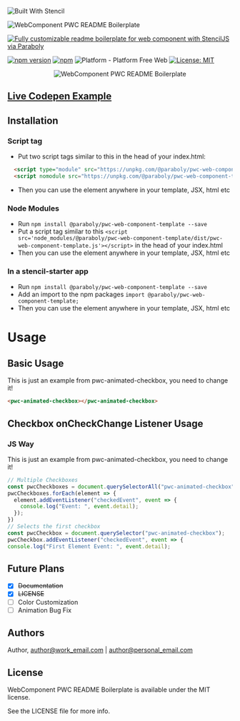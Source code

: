![Built With Stencil](https://img.shields.io/badge/-Built%20With%20Stencil-16161d.svg?logo=data%3Aimage%2Fsvg%2Bxml%3Bbase64%2CPD94bWwgdmVyc2lvbj0iMS4wIiBlbmNvZGluZz0idXRmLTgiPz4KPCEtLSBHZW5lcmF0b3I6IEFkb2JlIElsbHVzdHJhdG9yIDE5LjIuMSwgU1ZHIEV4cG9ydCBQbHVnLUluIC4gU1ZHIFZlcnNpb246IDYuMDAgQnVpbGQgMCkgIC0tPgo8c3ZnIHZlcnNpb249IjEuMSIgaWQ9IkxheWVyXzEiIHhtbG5zPSJodHRwOi8vd3d3LnczLm9yZy8yMDAwL3N2ZyIgeG1sbnM6eGxpbms9Imh0dHA6Ly93d3cudzMub3JnLzE5OTkveGxpbmsiIHg9IjBweCIgeT0iMHB4IgoJIHZpZXdCb3g9IjAgMCA1MTIgNTEyIiBzdHlsZT0iZW5hYmxlLWJhY2tncm91bmQ6bmV3IDAgMCA1MTIgNTEyOyIgeG1sOnNwYWNlPSJwcmVzZXJ2ZSI%2BCjxzdHlsZSB0eXBlPSJ0ZXh0L2NzcyI%2BCgkuc3Qwe2ZpbGw6I0ZGRkZGRjt9Cjwvc3R5bGU%2BCjxwYXRoIGNsYXNzPSJzdDAiIGQ9Ik00MjQuNywzNzMuOWMwLDM3LjYtNTUuMSw2OC42LTkyLjcsNjguNkgxODAuNGMtMzcuOSwwLTkyLjctMzAuNy05Mi43LTY4LjZ2LTMuNmgzMzYuOVYzNzMuOXoiLz4KPHBhdGggY2xhc3M9InN0MCIgZD0iTTQyNC43LDI5Mi4xSDE4MC40Yy0zNy42LDAtOTIuNy0zMS05Mi43LTY4LjZ2LTMuNkgzMzJjMzcuNiwwLDkyLjcsMzEsOTIuNyw2OC42VjI5Mi4xeiIvPgo8cGF0aCBjbGFzcz0ic3QwIiBkPSJNNDI0LjcsMTQxLjdIODcuN3YtMy42YzAtMzcuNiw1NC44LTY4LjYsOTIuNy02OC42SDMzMmMzNy45LDAsOTIuNywzMC43LDkyLjcsNjguNlYxNDEuN3oiLz4KPC9zdmc%2BCg%3D%3D&colorA=16161d&style=for-the-badge)

![WebComponent PWC README Boilerplate](https://raw.githubusercontent.com/paraboly/pwc-web-component-template/master/assets/logo.png)

[![Fully customizable readme boilerplate for web component with StencilJS via Paraboly](https://img.shields.io/badge/-Fully%20customizable%20readme%20boilerplate%20for%20web%20component%20with%20StencilJS%20via%20Paraboly-lightgrey?style=for-the-badge)](https://github.com/Paraboly/pwc-web-component-template)

[![npm version](https://img.shields.io/npm/v/@paraboly/pwc-web-component-template.svg?style=for-the-badge)](https://www.npmjs.com/package/@paraboly/pwc-web-component-template)
[![npm](https://img.shields.io/npm/dt/@paraboly/pwc-web-component-template.svg?style=for-the-badge)](https://www.npmjs.com/package/@paraboly/pwc-web-component-template)
![Platform - Platform Free Web](https://img.shields.io/badge/-Web%20%7C%20Platform%20Free-blue?style=for-the-badge)
[![License: MIT](https://img.shields.io/badge/License-MIT-green.svg?style=for-the-badge)](https://opensource.org/licenses/MIT)

<p align="center">
  <img alt="WebComponent PWC README Boilerplate"
        src="https://raw.githubusercontent.com/paraboly/pwc-web-component-template/master/assets/Screenshots/JSLibraryBoilerplate.png" />
</p>

## [Live Codepen Example](https://codepen.io/wrathchaos/pen/dyyvRzM)

## Installation

### Script tag

- Put two script tags similar to this in the head of your index.html:

```html
  <script type="module" src="https://unpkg.com/@paraboly/pwc-web-component-template@latest/dist/pwc-web-component-template/pwc-web-component-template.esm.js"></script>
  <script nomodule src="https://unpkg.com/@paraboly/pwc-web-component-template@latest/dist/pwc-web-component-template/pwc-web-component-template.js"></script>
```

- Then you can use the element anywhere in your template, JSX, html etc

### Node Modules
- Run `npm install @paraboly/pwc-web-component-template --save`
- Put a script tag similar to this `<script src='node_modules/@paraboly/pwc-web-component-template/dist/pwc-web-component-template.js'></script>` in the head of your index.html
- Then you can use the element anywhere in your template, JSX, html etc

### In a stencil-starter app
- Run `npm install @paraboly/pwc-web-component-template --save`
- Add an import to the npm packages `import @paraboly/pwc-web-component-template;`
- Then you can use the element anywhere in your template, JSX, html etc


# Usage

## Basic Usage

This is just an example from pwc-animated-checkbox, you need to change it!

```html
<pwc-animated-checkbox></pwc-animated-checkbox>
```

## Checkbox onCheckChange Listener Usage

### JS Way

This is just an example from pwc-animated-checkbox, you need to change it!

```js
// Multiple Checkboxes
const pwcCheckboxes = document.querySelectorAll("pwc-animated-checkbox");
pwcCheckboxes.forEach(element => {
  element.addEventListener("checkedEvent", event => {
    console.log("Event: ", event.detail);
  });
})  
// Selects the first checkbox
const pwcCheckbox = document.querySelector("pwc-animated-checkbox");
pwcCheckbox.addEventListener("checkedEvent", event => {
console.log("First Element Event: ", event.detail);
```

## Future Plans

- [x] ~~Documentation~~
- [x] ~~LICENSE~~
- [ ] Color Customization
- [ ] Animation Bug Fix

## Authors

Author, author@work_email.com | author@personal_email.com

## License

WebComponent PWC README Boilerplate is available under the MIT license. 

See the LICENSE file for more info.
